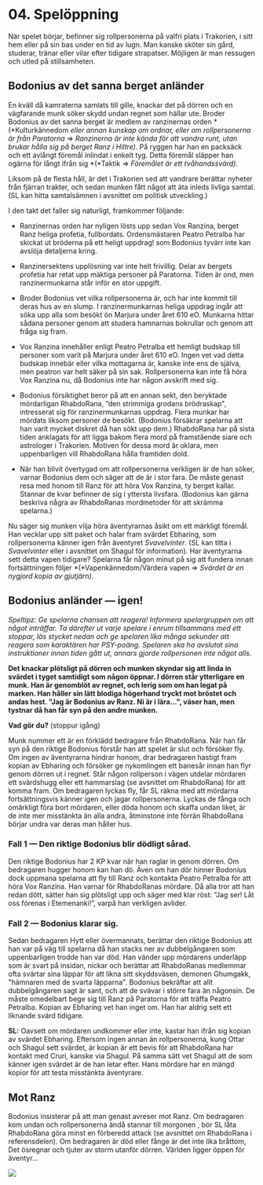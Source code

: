 <title>Spelöppning - Oraklets fyra ögon</title>

# 04. Spelöppning 

När spelet börjar, befinner sig rollpersonerna på valfri plats i Trakorien, i sitt hem eller på sin bas under en tid av lugn. Man kanske sköter sin gård, studerar, tränar eller vilar efter tidigare strapatser. Möjligen är man ressugen och utled på stillsamheten.

## Bodonius av det sanna berget anländer

En kväll då kamraterna samlats till gille, knackar det på dörren och en vägfarande munk söker skydd undan regnet som hällar ute. Broder Bodonius av det sanna berget är medlem av ranzinernas orden *(*Kulturkännedom *eller annan kunskap om ordnar, eller om rollpersonerna är från Paratorna* => *Ranzinerna är inte kända för att vandra runt, utan brukar hålla sig på berget Ranz i Hiltre)*. På ryggen har han en packsäck och ett avlångt föremål inlindat i enkelt tyg. Detta föremål släpper han ogärna för långt ifrån sig *(*Taktik => *Föremålet är ett tvåhandssvärd)*.

Liksom på de flesta håll, är det i Trakorien sed att vandrare berättar nyheter från fjärran trakter, och sedan munken fått något att äta inleds livliga samtal. (SL kan hitta samtalsämnen i avsnittet om politisk utveckling.)

I den takt det faller sig naturligt, framkommer följande:

* Ranzinernas orden har nyligen lösts upp sedan Vox Ranzina, berget Ranz heliga profetia, fullbordats. Ordensmästaren Peatro Petralba har skickat ut bröderna på ett heligt uppdrag! som Bodonius tyvärr inte kan avslöja detaljerna kring.

* Ranzinersektens upplösning var inte helt frivillig. Delar av bergets profetia har retat upp mäktiga personer på Paratorna. Tiden är ond, men ranzinermunkarna står inför en stor uppgift.

* Broder Bodonius vet vilka rollpersonerna är, och har inte kommit till deras hus av en slump. I ranzinermunkarnas heliga uppdrag ingår att söka upp alla som besökt ön Marjura under året 610 eO. Munkarna hittar sådana personer genom att studera hamnarnas bokrullar och genom att fråga sig fram.

* Vox Ranzina innehåller enligt Peatro Petralba ett hemligt budskap till personer som varit på Marjura under året 610 eO. Ingen vet vad detta budskap innebär eller vilka mottagarna är, kanske inte ens de själva, men peatron var helt säker på sin sak. Rollpersonerna kan inte få höra Vox Ranzina nu, då Bodonius inte har någon avskrift med sig.

* Bodonius försiktighet beror på att en annan sekt, den beryktade mördarligan RhabdoRana, ”den strimmiga grodans brödraskap", intresserat sig för ranzinermunkarnas uppdrag. Flera munkar har mördats liksom personer de besökt. (Bodonius försäkrar spelarna att han varit mycket diskret då han sökt upp dem.) RhabdoRana har på sista tiden anklagats för att ligga bakom flera mord på framstående siare och astrologer i Trakorien. Motiven för dessa mord är oklara, men uppenbarligen vill RhabdoRana hålla framtiden dold.

* När han blivit övertygad om att rollpersonerna verkligen är de han söker, varnar Bodonius dem och säger att de är i stor fara. De måste genast resa med honom till Ranz för att höra Vox Ranzina, ty berget kallar. Stannar de kvar befinner de sig i yttersta livsfara. (Bodonius kan gärna beskriva några av RhabdoRanas mordmetoder för att skrämma spelarna.)

Nu säger sig munken vilja höra äventyrarnas åsikt om ett märkligt föremål. Han vecklar upp sitt paket och halar fram svärdet Ebharing, som rollpersonerna känner igen från äventyret *Svavelvinter*. (SL kan titta i *Svavelvinter* eller i avsnittet om Shagul för information). Har äventyrarna sett detta vapen tidigare? Spelarna får någon minut på sig att fundera innan fortsättningen följer *(*Vapenkännedom/Värdera vapen => *Svärdet är en nygjord kopia av gjutjärn)*.

## Bodonius anländer — igen!

*Speltipz: Ge spelarna chansen att reagera! Informera spelargruppen om att något inträffar. Ta därefter ut varje spelare i enrum tillsammans med ett stoppar, läs stycket nedan och ge spelaren lika många sekunder att reagera som karaktären har PSY-poäng. Spelaren ska ha avslutat sina instruktioner innan tiden gått ut, annars gjorde rollpersonen inte något alls.*

**Det knackar plötsligt på dörren och munken skyndar sig att linda in svärdet i tyget samtidigt som någon öppnar. I dörren står ytterligare en munk. Han är genomblöt av regnet, och lerig som om han legat på marken. Han håller sin lätt blodiga högerhand tryckt mot bröstet och andas hest. "Jag är Bodonius av Ranz. Ni är i lära...", väser han, men tystnar då han får syn på den andre munken.**

**Vad gör du?** (stoppur igång)

Munk nummer ett är en förklädd bedragare från RhabdoRana. När han får syn på den riktige Bodonius förstår han att spelet är slut och försöker fly. Om ingen av äventyrarna hindrar honom, drar bedragaren hastigt fram kopian av Ebharing och försöker ge nykomlingen ett banesår innan han flyr genom dörren ut i regnet. Står någon rollperson i vägen utdelar mördaren ett svärdshugg eller ett hammarslag (se avsnittet om RhabdoRana) för att komma fram. Om bedragaren lyckas fly, får SL räkna med att mördarna fortsättningsvis känner igen och jagar rollpersonerna. Lyckas de fånga och omärkligt föra bort mördaren, eller döda honom och skaffa undan liket, är de inte mer misstänkta än alla andra, åtminstone inte förrän RhabdoRana börjar undra var deras man håller hus.

### Fall 1 — Den riktige Bodonius blir dödligt sårad.

Den riktige Bodonius har 2 KP kvar när han raglar in genom dörren. Om bedragaren hugger honom kan han dö. Även om han dör hinner Bodonius dock uppmana spelarna att fly till Ranz och kontakta Peatro Petralba för att höra Vox Ranzina. Han varnar för RhabdoRanas mördare. Då alla tror att han redan dött, sätter han sig plötsligt upp och säger med klar röst: ”Jag ser! Låt oss förenas i Etemenanki!”, varpå han verkligen avlider.

### Fall 2 — Bodonius klarar sig.

Sedan bedragaren Hytt eller övermannats, berättar den riktige Bodonius att han var på väg till spelarna då han stacks ner av dubbelgångaren som uppenbarligen trodde han var död. Han vänder upp mördarens underläpp som är svart på insidan, nickar och berättar att RhabdoRanas medlemmar ofta svärtar sina läppar för att likna sitt skyddsväsen, demonen Ghumgakk, "hämnaren med de svarta läpparna". Bodonius bekräftar att allt dubbelgångaren sagt är sant, och att de svävar i större fara än någonsin. De måste omedelbart bege sig till Ranz på Paratorna för att träffa Peatro Petralba. Kopian av Ebharing vet han inget om. Han har aldrig sett ett liknande svärd tidigare.

**SL:** Oavsett om mördaren undkommer eller inte, kastar han ifrån sig kopian av svärdet Ebharing. Eftersom ingen annan än rollpersonerna, kung Ottar och Shagul sett svärdet, är kopian är ett bevis för att RhabdoRana har kontakt med Cruri, kanske via Shagul. På samma sätt vet Shagul att de som känner igen svärdet är de han letar efter. Hans mördare har en mängd kopior för att testa misstänkta äventyrare.

## Mot Ranz

Bodonius insisterar på att man genast avreser mot Ranz. Om bedragaren kom undan och rollpersonerna ändå stannar till morgonen , bör SL låta RhabdoRana göra minst en förberedd attack (se avsnittet om RhabdoRana i referensdelen). Om bedragaren är död eller fånge är det inte lika bråttom, Det ösregnar och tjuter av storm utanför dörren. Världen ligger öppen för äventyr...

![](04.bodonius.jpg)
